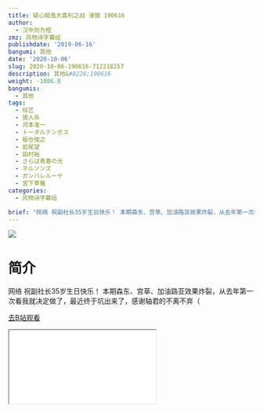 ```yaml
---
title: 疑心暗鬼大喜利之战 滑狼 190616
author:
  - 汉中则为橙
zmz: 风物诗字幕组
publishdate: '2019-06-16'
bangumi: 其他
date: '2020-10-06'
slug: 2020-10-06-190616-712218257
description: 其他&#8226;190616
weight: -1006.0
bangumis:
  - 其他
tags:
  - 综艺
  - 狼人杀
  - 河本准一
  - トータルテンボス
  - 板仓俊之
  - 岩尾望
  - 田村裕
  - さらば青春の光
  - ネルソンズ
  - ガンバレルーヤ
  - 宮下草薙
categories:
  - 风物诗字幕组

brief: "网络 祝副社长35岁生日快乐！ 本期森东、宫草、加油路亚效果炸裂，从去年第一次看我就决定做了，最近终于坑出来了，感谢轴君的不离不弃（"
---
```

![](https://raw.githubusercontent.com/tcgriffith/owaraisite/master/static/tmpimg/1afd2d533f2b989956cc4677f76813c728613d8c.jpg.480.jpg)
# 简介  
网络
祝副社长35岁生日快乐！
本期森东、宫草、加油路亚效果炸裂，从去年第一次看我就决定做了，最近终于坑出来了，感谢轴君的不离不弃（  

[去B站观看](https://www.bilibili.com/video/av712218257/)
<div class ="resp-container"><iframe class="testiframe" src="//player.bilibili.com/player.html?aid=712218257"", scrolling="no", allowfullscreen="true" > </iframe></div> 
